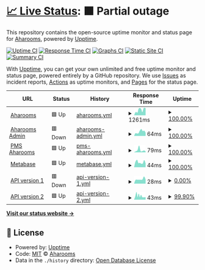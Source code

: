 # [📈 Live Status](https://status.aharooms.com): <!--live status--> **🟧 Partial outage**

This repository contains the open-source uptime monitor and status page for [Aharooms](https://status.aharooms.com), powered by [Upptime](https://github.com/upptime/upptime).

[![Uptime CI](https://github.com/aharooms/status/workflows/Uptime%20CI/badge.svg)](https://github.com/aharooms/upptime/actions?query=workflow%3A%22Uptime+CI%22)
[![Response Time CI](https://github.com/aharooms/status/workflows/Response%20Time%20CI/badge.svg)](https://github.com/aharooms/upptime/actions?query=workflow%3A%22Response+Time+CI%22)
[![Graphs CI](https://github.com/aharooms/status/workflows/Graphs%20CI/badge.svg)](https://github.com/aharooms/upptime/actions?query=workflow%3A%22Graphs+CI%22)
[![Static Site CI](https://github.com/aharooms/status/workflows/Static%20Site%20CI/badge.svg)](https://github.com/aharooms/upptime/actions?query=workflow%3A%22Static+Site+CI%22)
[![Summary CI](https://github.com/aharooms/status/workflows/Summary%20CI/badge.svg)](https://github.com/aharooms/upptime/actions?query=workflow%3A%22Summary+CI%22)

With [Upptime](https://upptime.js.org), you can get your own unlimited and free uptime monitor and status page, powered entirely by a GitHub repository. We use [Issues](https://github.com/aharooms/status/issues) as incident reports, [Actions](https://github.com/aharooms/status/actions) as uptime monitors, and [Pages](https://status.aharooms.com) for the status page.

<!--start: status pages-->
<!-- This summary is generated by Upptime (https://github.com/upptime/upptime) -->
<!-- Do not edit this manually, your changes will be overwritten -->
<!-- prettier-ignore -->
| URL | Status | History | Response Time | Uptime |
| --- | ------ | ------- | ------------- | ------ |
| <img alt="" src="https://favicons.githubusercontent.com/www.aharooms.com" height="13"> [Aharooms](https://www.aharooms.com) | 🟩 Up | [aharooms.yml](https://github.com/aharooms/upptime/commits/HEAD/history/aharooms.yml) | <details><summary><img alt="Response time graph" src="./graphs/aharooms/response-time-week.png" height="20"> 1261ms</summary><br><a href="https://status.aharooms.com/history/aharooms"><img alt="Response time 1343" src="https://img.shields.io/endpoint?url=https%3A%2F%2Fraw.githubusercontent.com%2Faharooms%2Fupptime%2FHEAD%2Fapi%2Faharooms%2Fresponse-time.json"></a><br><a href="https://status.aharooms.com/history/aharooms"><img alt="24-hour response time 1705" src="https://img.shields.io/endpoint?url=https%3A%2F%2Fraw.githubusercontent.com%2Faharooms%2Fupptime%2FHEAD%2Fapi%2Faharooms%2Fresponse-time-day.json"></a><br><a href="https://status.aharooms.com/history/aharooms"><img alt="7-day response time 1261" src="https://img.shields.io/endpoint?url=https%3A%2F%2Fraw.githubusercontent.com%2Faharooms%2Fupptime%2FHEAD%2Fapi%2Faharooms%2Fresponse-time-week.json"></a><br><a href="https://status.aharooms.com/history/aharooms"><img alt="30-day response time 1509" src="https://img.shields.io/endpoint?url=https%3A%2F%2Fraw.githubusercontent.com%2Faharooms%2Fupptime%2FHEAD%2Fapi%2Faharooms%2Fresponse-time-month.json"></a><br><a href="https://status.aharooms.com/history/aharooms"><img alt="1-year response time 1343" src="https://img.shields.io/endpoint?url=https%3A%2F%2Fraw.githubusercontent.com%2Faharooms%2Fupptime%2FHEAD%2Fapi%2Faharooms%2Fresponse-time-year.json"></a></details> | <details><summary><a href="https://status.aharooms.com/history/aharooms">100.00%</a></summary><a href="https://status.aharooms.com/history/aharooms"><img alt="All-time uptime 99.91%" src="https://img.shields.io/endpoint?url=https%3A%2F%2Fraw.githubusercontent.com%2Faharooms%2Fupptime%2FHEAD%2Fapi%2Faharooms%2Fuptime.json"></a><br><a href="https://status.aharooms.com/history/aharooms"><img alt="24-hour uptime 100.00%" src="https://img.shields.io/endpoint?url=https%3A%2F%2Fraw.githubusercontent.com%2Faharooms%2Fupptime%2FHEAD%2Fapi%2Faharooms%2Fuptime-day.json"></a><br><a href="https://status.aharooms.com/history/aharooms"><img alt="7-day uptime 100.00%" src="https://img.shields.io/endpoint?url=https%3A%2F%2Fraw.githubusercontent.com%2Faharooms%2Fupptime%2FHEAD%2Fapi%2Faharooms%2Fuptime-week.json"></a><br><a href="https://status.aharooms.com/history/aharooms"><img alt="30-day uptime 100.00%" src="https://img.shields.io/endpoint?url=https%3A%2F%2Fraw.githubusercontent.com%2Faharooms%2Fupptime%2FHEAD%2Fapi%2Faharooms%2Fuptime-month.json"></a><br><a href="https://status.aharooms.com/history/aharooms"><img alt="1-year uptime 99.91%" src="https://img.shields.io/endpoint?url=https%3A%2F%2Fraw.githubusercontent.com%2Faharooms%2Fupptime%2FHEAD%2Fapi%2Faharooms%2Fuptime-year.json"></a></details>
| <img alt="" src="https://favicons.githubusercontent.com/admin.aharooms.com" height="13"> [Aharooms Admin](https://admin.aharooms.com) | 🟥 Down | [aharooms-admin.yml](https://github.com/aharooms/upptime/commits/HEAD/history/aharooms-admin.yml) | <details><summary><img alt="Response time graph" src="./graphs/aharooms-admin/response-time-week.png" height="20"> 64ms</summary><br><a href="https://status.aharooms.com/history/aharooms-admin"><img alt="Response time 60" src="https://img.shields.io/endpoint?url=https%3A%2F%2Fraw.githubusercontent.com%2Faharooms%2Fupptime%2FHEAD%2Fapi%2Faharooms-admin%2Fresponse-time.json"></a><br><a href="https://status.aharooms.com/history/aharooms-admin"><img alt="24-hour response time 48" src="https://img.shields.io/endpoint?url=https%3A%2F%2Fraw.githubusercontent.com%2Faharooms%2Fupptime%2FHEAD%2Fapi%2Faharooms-admin%2Fresponse-time-day.json"></a><br><a href="https://status.aharooms.com/history/aharooms-admin"><img alt="7-day response time 64" src="https://img.shields.io/endpoint?url=https%3A%2F%2Fraw.githubusercontent.com%2Faharooms%2Fupptime%2FHEAD%2Fapi%2Faharooms-admin%2Fresponse-time-week.json"></a><br><a href="https://status.aharooms.com/history/aharooms-admin"><img alt="30-day response time 83" src="https://img.shields.io/endpoint?url=https%3A%2F%2Fraw.githubusercontent.com%2Faharooms%2Fupptime%2FHEAD%2Fapi%2Faharooms-admin%2Fresponse-time-month.json"></a><br><a href="https://status.aharooms.com/history/aharooms-admin"><img alt="1-year response time 60" src="https://img.shields.io/endpoint?url=https%3A%2F%2Fraw.githubusercontent.com%2Faharooms%2Fupptime%2FHEAD%2Fapi%2Faharooms-admin%2Fresponse-time-year.json"></a></details> | <details><summary><a href="https://status.aharooms.com/history/aharooms-admin">100.00%</a></summary><a href="https://status.aharooms.com/history/aharooms-admin"><img alt="All-time uptime 83.53%" src="https://img.shields.io/endpoint?url=https%3A%2F%2Fraw.githubusercontent.com%2Faharooms%2Fupptime%2FHEAD%2Fapi%2Faharooms-admin%2Fuptime.json"></a><br><a href="https://status.aharooms.com/history/aharooms-admin"><img alt="24-hour uptime 99.99%" src="https://img.shields.io/endpoint?url=https%3A%2F%2Fraw.githubusercontent.com%2Faharooms%2Fupptime%2FHEAD%2Fapi%2Faharooms-admin%2Fuptime-day.json"></a><br><a href="https://status.aharooms.com/history/aharooms-admin"><img alt="7-day uptime 100.00%" src="https://img.shields.io/endpoint?url=https%3A%2F%2Fraw.githubusercontent.com%2Faharooms%2Fupptime%2FHEAD%2Fapi%2Faharooms-admin%2Fuptime-week.json"></a><br><a href="https://status.aharooms.com/history/aharooms-admin"><img alt="30-day uptime 67.52%" src="https://img.shields.io/endpoint?url=https%3A%2F%2Fraw.githubusercontent.com%2Faharooms%2Fupptime%2FHEAD%2Fapi%2Faharooms-admin%2Fuptime-month.json"></a><br><a href="https://status.aharooms.com/history/aharooms-admin"><img alt="1-year uptime 83.53%" src="https://img.shields.io/endpoint?url=https%3A%2F%2Fraw.githubusercontent.com%2Faharooms%2Fupptime%2FHEAD%2Fapi%2Faharooms-admin%2Fuptime-year.json"></a></details>
| <img alt="" src="https://favicons.githubusercontent.com/pms.aharooms.com" height="13"> [PMS Aharooms](https://pms.aharooms.com) | 🟩 Up | [pms-aharooms.yml](https://github.com/aharooms/upptime/commits/HEAD/history/pms-aharooms.yml) | <details><summary><img alt="Response time graph" src="./graphs/pms-aharooms/response-time-week.png" height="20"> 79ms</summary><br><a href="https://status.aharooms.com/history/pms-aharooms"><img alt="Response time 144" src="https://img.shields.io/endpoint?url=https%3A%2F%2Fraw.githubusercontent.com%2Faharooms%2Fupptime%2FHEAD%2Fapi%2Fpms-aharooms%2Fresponse-time.json"></a><br><a href="https://status.aharooms.com/history/pms-aharooms"><img alt="24-hour response time 35" src="https://img.shields.io/endpoint?url=https%3A%2F%2Fraw.githubusercontent.com%2Faharooms%2Fupptime%2FHEAD%2Fapi%2Fpms-aharooms%2Fresponse-time-day.json"></a><br><a href="https://status.aharooms.com/history/pms-aharooms"><img alt="7-day response time 79" src="https://img.shields.io/endpoint?url=https%3A%2F%2Fraw.githubusercontent.com%2Faharooms%2Fupptime%2FHEAD%2Fapi%2Fpms-aharooms%2Fresponse-time-week.json"></a><br><a href="https://status.aharooms.com/history/pms-aharooms"><img alt="30-day response time 133" src="https://img.shields.io/endpoint?url=https%3A%2F%2Fraw.githubusercontent.com%2Faharooms%2Fupptime%2FHEAD%2Fapi%2Fpms-aharooms%2Fresponse-time-month.json"></a><br><a href="https://status.aharooms.com/history/pms-aharooms"><img alt="1-year response time 144" src="https://img.shields.io/endpoint?url=https%3A%2F%2Fraw.githubusercontent.com%2Faharooms%2Fupptime%2FHEAD%2Fapi%2Fpms-aharooms%2Fresponse-time-year.json"></a></details> | <details><summary><a href="https://status.aharooms.com/history/pms-aharooms">100.00%</a></summary><a href="https://status.aharooms.com/history/pms-aharooms"><img alt="All-time uptime 100.00%" src="https://img.shields.io/endpoint?url=https%3A%2F%2Fraw.githubusercontent.com%2Faharooms%2Fupptime%2FHEAD%2Fapi%2Fpms-aharooms%2Fuptime.json"></a><br><a href="https://status.aharooms.com/history/pms-aharooms"><img alt="24-hour uptime 100.00%" src="https://img.shields.io/endpoint?url=https%3A%2F%2Fraw.githubusercontent.com%2Faharooms%2Fupptime%2FHEAD%2Fapi%2Fpms-aharooms%2Fuptime-day.json"></a><br><a href="https://status.aharooms.com/history/pms-aharooms"><img alt="7-day uptime 100.00%" src="https://img.shields.io/endpoint?url=https%3A%2F%2Fraw.githubusercontent.com%2Faharooms%2Fupptime%2FHEAD%2Fapi%2Fpms-aharooms%2Fuptime-week.json"></a><br><a href="https://status.aharooms.com/history/pms-aharooms"><img alt="30-day uptime 99.98%" src="https://img.shields.io/endpoint?url=https%3A%2F%2Fraw.githubusercontent.com%2Faharooms%2Fupptime%2FHEAD%2Fapi%2Fpms-aharooms%2Fuptime-month.json"></a><br><a href="https://status.aharooms.com/history/pms-aharooms"><img alt="1-year uptime 100.00%" src="https://img.shields.io/endpoint?url=https%3A%2F%2Fraw.githubusercontent.com%2Faharooms%2Fupptime%2FHEAD%2Fapi%2Fpms-aharooms%2Fuptime-year.json"></a></details>
| <img alt="" src="https://favicons.githubusercontent.com/metabase.aharooms.com" height="13"> [Metabase](https://metabase.aharooms.com) | 🟩 Up | [metabase.yml](https://github.com/aharooms/upptime/commits/HEAD/history/metabase.yml) | <details><summary><img alt="Response time graph" src="./graphs/metabase/response-time-week.png" height="20"> 44ms</summary><br><a href="https://status.aharooms.com/history/metabase"><img alt="Response time 140" src="https://img.shields.io/endpoint?url=https%3A%2F%2Fraw.githubusercontent.com%2Faharooms%2Fupptime%2FHEAD%2Fapi%2Fmetabase%2Fresponse-time.json"></a><br><a href="https://status.aharooms.com/history/metabase"><img alt="24-hour response time 34" src="https://img.shields.io/endpoint?url=https%3A%2F%2Fraw.githubusercontent.com%2Faharooms%2Fupptime%2FHEAD%2Fapi%2Fmetabase%2Fresponse-time-day.json"></a><br><a href="https://status.aharooms.com/history/metabase"><img alt="7-day response time 44" src="https://img.shields.io/endpoint?url=https%3A%2F%2Fraw.githubusercontent.com%2Faharooms%2Fupptime%2FHEAD%2Fapi%2Fmetabase%2Fresponse-time-week.json"></a><br><a href="https://status.aharooms.com/history/metabase"><img alt="30-day response time 45" src="https://img.shields.io/endpoint?url=https%3A%2F%2Fraw.githubusercontent.com%2Faharooms%2Fupptime%2FHEAD%2Fapi%2Fmetabase%2Fresponse-time-month.json"></a><br><a href="https://status.aharooms.com/history/metabase"><img alt="1-year response time 140" src="https://img.shields.io/endpoint?url=https%3A%2F%2Fraw.githubusercontent.com%2Faharooms%2Fupptime%2FHEAD%2Fapi%2Fmetabase%2Fresponse-time-year.json"></a></details> | <details><summary><a href="https://status.aharooms.com/history/metabase">100.00%</a></summary><a href="https://status.aharooms.com/history/metabase"><img alt="All-time uptime 43.82%" src="https://img.shields.io/endpoint?url=https%3A%2F%2Fraw.githubusercontent.com%2Faharooms%2Fupptime%2FHEAD%2Fapi%2Fmetabase%2Fuptime.json"></a><br><a href="https://status.aharooms.com/history/metabase"><img alt="24-hour uptime 100.00%" src="https://img.shields.io/endpoint?url=https%3A%2F%2Fraw.githubusercontent.com%2Faharooms%2Fupptime%2FHEAD%2Fapi%2Fmetabase%2Fuptime-day.json"></a><br><a href="https://status.aharooms.com/history/metabase"><img alt="7-day uptime 100.00%" src="https://img.shields.io/endpoint?url=https%3A%2F%2Fraw.githubusercontent.com%2Faharooms%2Fupptime%2FHEAD%2Fapi%2Fmetabase%2Fuptime-week.json"></a><br><a href="https://status.aharooms.com/history/metabase"><img alt="30-day uptime 24.80%" src="https://img.shields.io/endpoint?url=https%3A%2F%2Fraw.githubusercontent.com%2Faharooms%2Fupptime%2FHEAD%2Fapi%2Fmetabase%2Fuptime-month.json"></a><br><a href="https://status.aharooms.com/history/metabase"><img alt="1-year uptime 43.82%" src="https://img.shields.io/endpoint?url=https%3A%2F%2Fraw.githubusercontent.com%2Faharooms%2Fupptime%2FHEAD%2Fapi%2Fmetabase%2Fuptime-year.json"></a></details>
| <img alt="" src="https://favicons.githubusercontent.com/be.aharooms.com" height="13"> [API version 1](https://be.aharooms.com/healthz) | 🟥 Down | [api-version-1.yml](https://github.com/aharooms/upptime/commits/HEAD/history/api-version-1.yml) | <details><summary><img alt="Response time graph" src="./graphs/api-version-1/response-time-week.png" height="20"> 28ms</summary><br><a href="https://status.aharooms.com/history/api-version-1"><img alt="Response time 45" src="https://img.shields.io/endpoint?url=https%3A%2F%2Fraw.githubusercontent.com%2Faharooms%2Fupptime%2FHEAD%2Fapi%2Fapi-version-1%2Fresponse-time.json"></a><br><a href="https://status.aharooms.com/history/api-version-1"><img alt="24-hour response time 27" src="https://img.shields.io/endpoint?url=https%3A%2F%2Fraw.githubusercontent.com%2Faharooms%2Fupptime%2FHEAD%2Fapi%2Fapi-version-1%2Fresponse-time-day.json"></a><br><a href="https://status.aharooms.com/history/api-version-1"><img alt="7-day response time 28" src="https://img.shields.io/endpoint?url=https%3A%2F%2Fraw.githubusercontent.com%2Faharooms%2Fupptime%2FHEAD%2Fapi%2Fapi-version-1%2Fresponse-time-week.json"></a><br><a href="https://status.aharooms.com/history/api-version-1"><img alt="30-day response time 41" src="https://img.shields.io/endpoint?url=https%3A%2F%2Fraw.githubusercontent.com%2Faharooms%2Fupptime%2FHEAD%2Fapi%2Fapi-version-1%2Fresponse-time-month.json"></a><br><a href="https://status.aharooms.com/history/api-version-1"><img alt="1-year response time 45" src="https://img.shields.io/endpoint?url=https%3A%2F%2Fraw.githubusercontent.com%2Faharooms%2Fupptime%2FHEAD%2Fapi%2Fapi-version-1%2Fresponse-time-year.json"></a></details> | <details><summary><a href="https://status.aharooms.com/history/api-version-1">0.00%</a></summary><a href="https://status.aharooms.com/history/api-version-1"><img alt="All-time uptime 58.16%" src="https://img.shields.io/endpoint?url=https%3A%2F%2Fraw.githubusercontent.com%2Faharooms%2Fupptime%2FHEAD%2Fapi%2Fapi-version-1%2Fuptime.json"></a><br><a href="https://status.aharooms.com/history/api-version-1"><img alt="24-hour uptime 0.00%" src="https://img.shields.io/endpoint?url=https%3A%2F%2Fraw.githubusercontent.com%2Faharooms%2Fupptime%2FHEAD%2Fapi%2Fapi-version-1%2Fuptime-day.json"></a><br><a href="https://status.aharooms.com/history/api-version-1"><img alt="7-day uptime 0.00%" src="https://img.shields.io/endpoint?url=https%3A%2F%2Fraw.githubusercontent.com%2Faharooms%2Fupptime%2FHEAD%2Fapi%2Fapi-version-1%2Fuptime-week.json"></a><br><a href="https://status.aharooms.com/history/api-version-1"><img alt="30-day uptime 1.38%" src="https://img.shields.io/endpoint?url=https%3A%2F%2Fraw.githubusercontent.com%2Faharooms%2Fupptime%2FHEAD%2Fapi%2Fapi-version-1%2Fuptime-month.json"></a><br><a href="https://status.aharooms.com/history/api-version-1"><img alt="1-year uptime 58.16%" src="https://img.shields.io/endpoint?url=https%3A%2F%2Fraw.githubusercontent.com%2Faharooms%2Fupptime%2FHEAD%2Fapi%2Fapi-version-1%2Fuptime-year.json"></a></details>
| <img alt="" src="https://favicons.githubusercontent.com/api.aharooms.com" height="13"> [API version 2](https://api.aharooms.com/healthz) | 🟩 Up | [api-version-2.yml](https://github.com/aharooms/upptime/commits/HEAD/history/api-version-2.yml) | <details><summary><img alt="Response time graph" src="./graphs/api-version-2/response-time-week.png" height="20"> 43ms</summary><br><a href="https://status.aharooms.com/history/api-version-2"><img alt="Response time 48" src="https://img.shields.io/endpoint?url=https%3A%2F%2Fraw.githubusercontent.com%2Faharooms%2Fupptime%2FHEAD%2Fapi%2Fapi-version-2%2Fresponse-time.json"></a><br><a href="https://status.aharooms.com/history/api-version-2"><img alt="24-hour response time 29" src="https://img.shields.io/endpoint?url=https%3A%2F%2Fraw.githubusercontent.com%2Faharooms%2Fupptime%2FHEAD%2Fapi%2Fapi-version-2%2Fresponse-time-day.json"></a><br><a href="https://status.aharooms.com/history/api-version-2"><img alt="7-day response time 43" src="https://img.shields.io/endpoint?url=https%3A%2F%2Fraw.githubusercontent.com%2Faharooms%2Fupptime%2FHEAD%2Fapi%2Fapi-version-2%2Fresponse-time-week.json"></a><br><a href="https://status.aharooms.com/history/api-version-2"><img alt="30-day response time 45" src="https://img.shields.io/endpoint?url=https%3A%2F%2Fraw.githubusercontent.com%2Faharooms%2Fupptime%2FHEAD%2Fapi%2Fapi-version-2%2Fresponse-time-month.json"></a><br><a href="https://status.aharooms.com/history/api-version-2"><img alt="1-year response time 48" src="https://img.shields.io/endpoint?url=https%3A%2F%2Fraw.githubusercontent.com%2Faharooms%2Fupptime%2FHEAD%2Fapi%2Fapi-version-2%2Fresponse-time-year.json"></a></details> | <details><summary><a href="https://status.aharooms.com/history/api-version-2">99.90%</a></summary><a href="https://status.aharooms.com/history/api-version-2"><img alt="All-time uptime 99.76%" src="https://img.shields.io/endpoint?url=https%3A%2F%2Fraw.githubusercontent.com%2Faharooms%2Fupptime%2FHEAD%2Fapi%2Fapi-version-2%2Fuptime.json"></a><br><a href="https://status.aharooms.com/history/api-version-2"><img alt="24-hour uptime 100.00%" src="https://img.shields.io/endpoint?url=https%3A%2F%2Fraw.githubusercontent.com%2Faharooms%2Fupptime%2FHEAD%2Fapi%2Fapi-version-2%2Fuptime-day.json"></a><br><a href="https://status.aharooms.com/history/api-version-2"><img alt="7-day uptime 99.90%" src="https://img.shields.io/endpoint?url=https%3A%2F%2Fraw.githubusercontent.com%2Faharooms%2Fupptime%2FHEAD%2Fapi%2Fapi-version-2%2Fuptime-week.json"></a><br><a href="https://status.aharooms.com/history/api-version-2"><img alt="30-day uptime 99.50%" src="https://img.shields.io/endpoint?url=https%3A%2F%2Fraw.githubusercontent.com%2Faharooms%2Fupptime%2FHEAD%2Fapi%2Fapi-version-2%2Fuptime-month.json"></a><br><a href="https://status.aharooms.com/history/api-version-2"><img alt="1-year uptime 99.76%" src="https://img.shields.io/endpoint?url=https%3A%2F%2Fraw.githubusercontent.com%2Faharooms%2Fupptime%2FHEAD%2Fapi%2Fapi-version-2%2Fuptime-year.json"></a></details>

<!--end: status pages-->

[**Visit our status website →**](https://status.aharooms.com)

## 📄 License

- Powered by: [Upptime](https://github.com/upptime/upptime)
- Code: [MIT](./LICENSE) © [Aharooms](https://status.aharooms.com)
- Data in the `./history` directory: [Open Database License](https://opendatacommons.org/licenses/odbl/1-0/)
